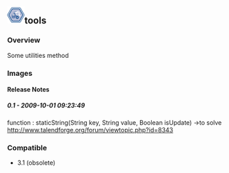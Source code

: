 ## <img src='./logo.jpg' width='40' height='40'>tools

### Overview
Some utilities method
### Images




#### Release Notes

##### 0.1 - 2009-10-01 09:23:49
function : staticString(String key, String value, Boolean isUpdate) 
->to solve http://www.talendforge.org/forum/viewtopic.php?id=8343
### Compatible
 -  3.1 (obsolete)